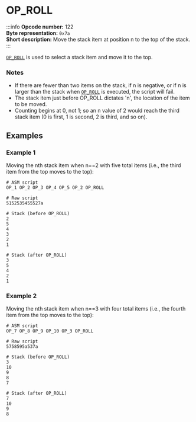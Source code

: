 # OP_ROLL

:::info
**Opcode number:** 122  
**Byte representation:** `0x7a`  
**Short description:** Move the stack item at position n to the top of the stack.
:::

[`OP_ROLL`](./OP_ROLL.md) is used to select a stack item and move it to the top.

### Notes

- If there are fewer than two items on the stack, if n is negative, or if n is larger than the stack when [`OP_ROLL`](./OP_ROLL.md) is executed, the script will fail.
- The stack item just before OP_ROLL dictates 'n', the location of the item to be moved.
- Counting begins at 0, not 1; so an n value of 2 would reach the third stack item (0 is first, 1 is second, 2 is third, and so on).

## Examples

### Example 1

Moving the nth stack item when n==2 with five total items (i.e., the third item from the top moves to the top):

```shell
# ASM script
OP_1 OP_2 OP_3 OP_4 OP_5 OP_2 OP_ROLL

# Raw script
5152535455527a

# Stack (before OP_ROLL)
2
5
4
3
2
1

# Stack (after OP_ROLL)
3
5
4
2
1
```

### Example 2

Moving the nth stack item when n==3 with four total items (i.e., the fourth item from the top moves to the top):

```shell
# ASM script
OP_7 OP_8 OP_9 OP_10 OP_3 OP_ROLL

# Raw script
5758595a537a

# Stack (before OP_ROLL)
3
10
9
8
7

# Stack (after OP_ROLL)
7
10
9
8
```
